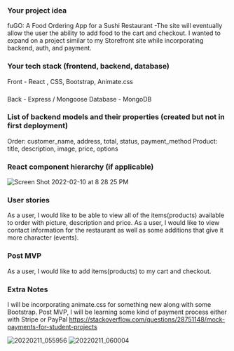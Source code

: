 ### Your project idea 
fuGO:  A Food Ordering App for a Sushi Restaurant
-The site will eventually allow the user the ability to add food to the cart and checkout.  I wanted to expand on a project similar to  my Storefront site while incorporating backend, auth, and payment.

### Your tech stack (frontend, backend, database)
Front -  React , CSS, Bootstrap, Animate.css
###
Back - Express / Mongoose
Database - MongoDB

### List of backend models and their properties (created but not in first deployment)
Order:  customer_name, address, total, status, payment_method
Product: title, description, image, price, options

### React component hierarchy (if applicable)
![Screen Shot 2022-02-10 at 8 28 25 PM](https://media.git.generalassemb.ly/user/39756/files/1d9f9780-8afd-11ec-80ff-10f2c0984f8e)

### User stories
As a user, I would like to be able to view all of the items(products) available to order with picture, description and price.
As a user, I would like to view contact information for the restaurant as well as some additions that give it more character (events).

### Post MVP
As a user, I would like to add items(products) to my cart and checkout.

### Extra Notes
I will be incorporating animate.css for something new along with some Bootstrap.
Post MVP, I will be learning some kind of payment process either with Stripe or PayPal
https://stackoverflow.com/questions/28751148/mock-payments-for-student-projects




![20220211_055956](https://media.git.generalassemb.ly/user/39756/files/3198c880-8b00-11ec-8baf-2e7a25efbdd9)
![20220211_060004](https://media.git.generalassemb.ly/user/39756/files/352c4f80-8b00-11ec-95c5-8618ab6b83d8)


